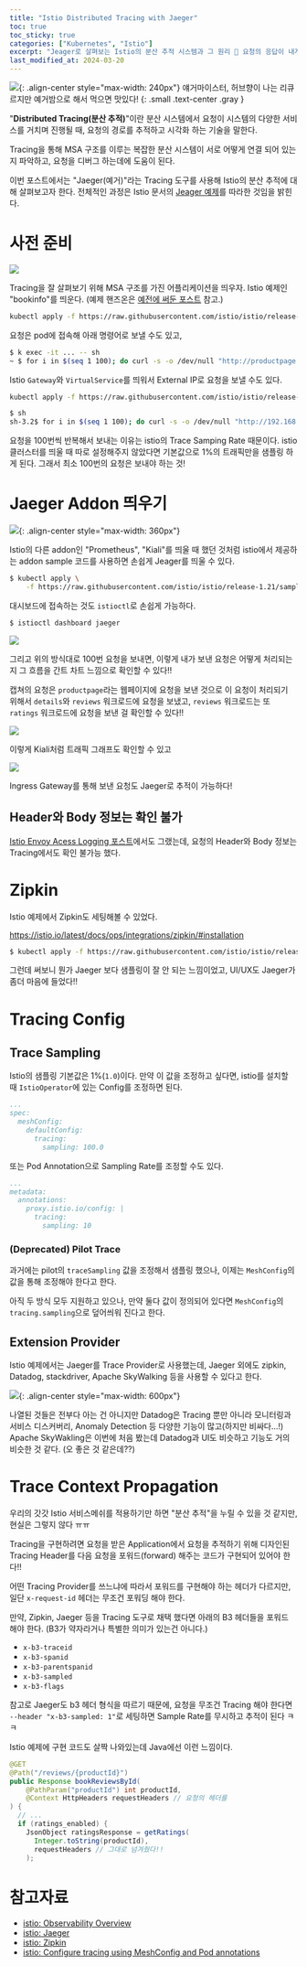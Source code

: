 ```yaml
---
title: "Istio Distributed Tracing with Jaeger"
toc: true
toc_sticky: true
categories: ["Kubernetes", "Istio"]
excerpt: "Jeager로 살펴보는 Istio의 분산 추적 시스템과 그 원리 🦌 요청의 응답이 내게 돌아오기까지의 여정을 보여주는 길잡이."
last_modified_at: 2024-03-20
---
```


![](https://upload.wikimedia.org/wikipedia/en/a/ab/J%C3%A4germeister_logo.svg){: .align-center style="max-width: 240px"}
얘거마이스터, 허브향이 나는 리큐르지만 예거밤으로 해서 먹으면 맛있다!
{: .small .text-center .gray }

"**Distributed Tracing(분산 추적)**"이란 분산 시스템에서 요청이 시스템의 다양한 서비스를 거치며 진행될 때, 요청의 경로를 추적하고 시각화 하는 기술을 말한다.

Tracing을 통해 MSA 구조를 이루는 복잡한 분산 시스템이 서로 어떻게 연결 되어 있는지 파악하고, 요청을 디버그 하는데에 도움이 된다.

이번 포스트에서는 "Jaeger(예거)"라는 Tracing 도구를 사용해 Istio의 분산 추적에 대해 살펴보고자 한다. 전체적인 과정은 Istio 문서의 [Jeager 예제](https://istio.io/latest/docs/tasks/observability/distributed-tracing/jaeger/)를 따라한 것임을 밝힌다.

# 사전 준비

![](https://istio.io/latest/docs/examples/bookinfo/withistio.svg)

Tracing을 잘 살펴보기 위해 MSA 구조를 가진 어플리케이션을 띄우자. Istio 예제인 "bookinfo"를 띄운다. (예제 핸즈온은 [예전에 써둔 포스트](https://bluehorn07.github.io/2024/02/10/istio-book-info-demo/) 참고.)

```bash
kubectl apply -f https://raw.githubusercontent.com/istio/istio/release-1.20/samples/bookinfo/platform/kube/bookinfo.yaml
```

요청은 pod에 접속해 아래 명령어로 보낼 수도 있고,

```bash
$ k exec -it ... -- sh
~ $ for i in $(seq 1 100); do curl -s -o /dev/null "http://productpage.default.svc.cluster.local:9080/productpage"; done
```

Istio `Gateway`와 `VirtualService`를 띄워서 External IP로 요청을 보낼 수도 있다.

```bash
kubectl apply -f https://raw.githubusercontent.com/istio/istio/release-1.20/samples/bookinfo/networking/bookinfo-gateway.yaml
```

```bash
$ sh
sh-3.2$ for i in $(seq 1 100); do curl -s -o /dev/null "http://192.168.64.2/productpage"; done
```

요청을 100번씩 반복해서 보내는 이유는 istio의 Trace Samping Rate 때문이다. istio 클러스터를 띄울 때 따로 설정해주지 않았다면 기본값으로 1%의 트래픽만을 샘플링 하게 된다. 그래서 최소 100번의 요청은 보내야 하는 것!

# Jaeger Addon 띄우기

![](https://www.jaegertracing.io/img/jaeger-logo.png){: .align-center style="max-width: 360px"}

Istio의 다른 addon인 "Prometheus", "Kiali"를 띄울 때 했던 것처럼 istio에서 제공하는 addon sample 코드를 사용하면 손쉽게 Jeager를 띄울 수 있다.

```bash
$ kubectl apply \
    -f https://raw.githubusercontent.com/istio/istio/release-1.21/samples/addons/jaeger.yaml
```

대시보드에 접속하는 것도 `istioctl`로 손쉽게 가능하다.

```bash
$ istioctl dashboard jaeger
```

![](/images/development/istio/jaeger-trace-1.png)

그리고 위의 방식대로 100번 요청을 보내면, 이렇게 내가 보낸 요청은 어떻게 처리되는지 그 흐름을 간트 차트 느낌으로 확인할 수 있다!!

캡쳐의 요청은 `productpage`라는 웹페이지에 요청을 보낸 것으로 이 요청이 처리되기 위해서 `details`와 `reviews` 워크로드에 요청을 보냈고, `reviews` 워크로드는 또 `ratings` 워크로드에 요청을 보낸 걸 확인할 수 있다!!

![](/images/development/istio/jaeger-trace-2.png)

이렇게 Kiali처럼 트래픽 그래프도 확인할 수 있고

![](/images/development/istio/jaeger-trace-3.png)

Ingress Gateway를 통해 보낸 요청도 Jaeger로 추적이 가능하다!

## Header와 Body 정보는 확인 불가

[Istio Envoy Acess Logging 포스트](https://bluehorn07.github.io/2024/03/16/istio-envoy-access-logging/)에서도 그랬는데, 요청의 Header와 Body 정보는 Tracing에서도 확인 불가능 했다.

# Zipkin

Istio 예제에서 Zipkin도 세팅해볼 수 있었다.

https://istio.io/latest/docs/ops/integrations/zipkin/#installation

```bash
$ kubectl apply -f https://raw.githubusercontent.com/istio/istio/release-1.21/samples/addons/extras/zipkin.yaml
```

그런데 써보니 뭔가 Jaeger 보다 샘플링이 잘 안 되는 느낌이었고, UI/UX도 Jaeger가 좀더 마음에 들었다!!

# Tracing Config

## Trace Sampling

Istio의 샘플링 기본값은 1%(`1.0`)이다. 만약 이 값을 조정하고 싶다면, istio를 설치할 때 `IstioOperator`에 있는 Config를 조정하면 된다.

```yaml
...
spec:
  meshConfig:
    defaultConfig:
      tracing:
        sampling: 100.0
```

또는 Pod Annotation으로 Sampling Rate를 조정할 수도 있다.

```yaml
...
metadata:
  annotations:
    proxy.istio.io/config: |
      tracing:
        sampling: 10
```

### (Deprecated) Pilot Trace

과거에는 pilot의 `traceSampling` 값을 조정해서 샘플링 했으나, 이제는 `MeshConfig`의 값을 통해 조정해야 한다고 한다.

아직 두 방식 모두 지원하고 있으나, 만약 둘다 값이 정의되어 있다면 `MeshConfig`의 `tracing.sampling`으로 덮어씌워 진다고 한다.

## Extension Provider

Istio 예제에서는 Jaeger를 Trace Provider로 사용했는데, Jaeger 외에도 zipkin, Datadog, stackdriver, Apache SkyWalking 등을 사용할 수 있다고 한다.

![](https://skywalking.apache.org/images/home/ui_ServiceMesh.png){: .align-center style="max-width: 600px"}

나열된 것들은 전부다 아는 건 아니지만 Datadog은 Tracing 뿐만 아니라 모니터링과 서비스 디스커버리, Anomaly Detection 등 다양한 기능이 많고(하지만 비싸다...!) Apache SkyWakling은 이번에 처음 봤는데 Datadog과 UI도 비슷하고 기능도 거의 비슷한 것 같다. (오 좋은 것 같은데??)

# Trace Context Propagation

우리의 갓갓 Istio 서비스메쉬를 적용하기만 하면 "분산 추적"을 누릴 수 있을 것 같지만, 현실은 그렇지 않다 ㅠㅠ

Tracing을 구현하려면 요청을 받은 Application에서 요청을 추적하기 위해 디자인된 Tracing Header를 다음 요청을 포워드(forward) 해주는 코드가 구현되어 있어야 한다!!

어떤 Tracing Provider를 쓰느냐에 따라서 포워드를 구현해야 하는 헤더가 다르지만, 일단 `x-request-id` 헤더는 무조건 포워딩 해야 한다.

만약, Zipkin, Jaeger 등을 Tracing 도구로 채택 했다면 아래의 B3 헤더들을 포워드 해야 한다. (B3가 약자라거나 특별한 의미가 있는건 아니다.)

- `x-b3-traceid`
- `x-b3-spanid`
- `x-b3-parentspanid`
- `x-b3-sampled`
- `x-b3-flags`

참고로 Jaeger도 b3 헤더 형식을 따르기 때문에, 요청을 무조건 Tracing 해야 한다면 `--header "x-b3-sampled: 1"`로 세팅하면 Sample Rate를 무시하고 추적이 된다 ㅋㅋ

Istio 예제에 구현 코드도 살짝 나와있는데 Java에선 이런 느낌이다.

```java
@GET
@Path("/reviews/{productId}")
public Response bookReviewsById(
    @PathParam("productId") int productId, 
    @Context HttpHeaders requestHeaders // 요청의 헤더를
) {
  // ...
  if (ratings_enabled) {
    JsonObject ratingsResponse = getRatings(
      Integer.toString(productId), 
      requestHeaders // 그대로 넘겨줬다!!
    );
```

# 참고자료

- [istio: Observability Overview](https://istio.io/latest/docs/tasks/observability/distributed-tracing/overview/)
- [istio: Jaeger](https://istio.io/latest/docs/tasks/observability/distributed-tracing/jaeger/)
- [istio: Zipkin](https://istio.io/latest/docs/ops/integrations/zipkin/)
- [istio: Configure tracing using MeshConfig and Pod annotations](https://istio.io/latest/docs/tasks/observability/distributed-tracing/mesh-and-proxy-config/#using-proxyistioioconfig-annotation-for-trace-settings)
